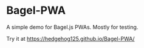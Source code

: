# Bagel-PWA
A simple demo for Bagel.js PWAs. Mostly for testing. <br>

Try it at https://hedgehog125.github.io/Bagel-PWA/
